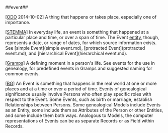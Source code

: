 ##event##

\[[ODO](http://www.oxforddictionaries.com/definition/english/event) 2014-10-02\] A thing that happens or takes place, especially one of importance.

\[[STEMMA](SOURCES.md#STEMMA)\] In everyday life, an event is something that happened at a particular place and time, or over a span of time. The Event [entity](entity.md), though, represents a date, or range of dates, for which source information exists. See [simple Event](simple event.md), [protracted Event](protracted event.md), and [hierarchical Event](hierarchical event.md).

\[[Gramps](SOURCES.md#Gramps)\] A defining moment in a person's life. See events for the use in genealogy, for predefined events in Gramps and suggested naming for common events.

\[[BG](SOURCES.md#BG)\] An Event is something that happens in the real world at one or more places and at a time or over a period of time. Events of genealogical significance usually involve Persons who often play specific roles with respect to the Event. Some Events, such as birth or marriage, establish Relationships between Persons. Some genealogical Models include Events as an Entity, some include them as Attributes of the Person or other Entities, and some include them both ways. Analogous to Models, the computer representations of Events can be as separate Records or as Field within Records.
